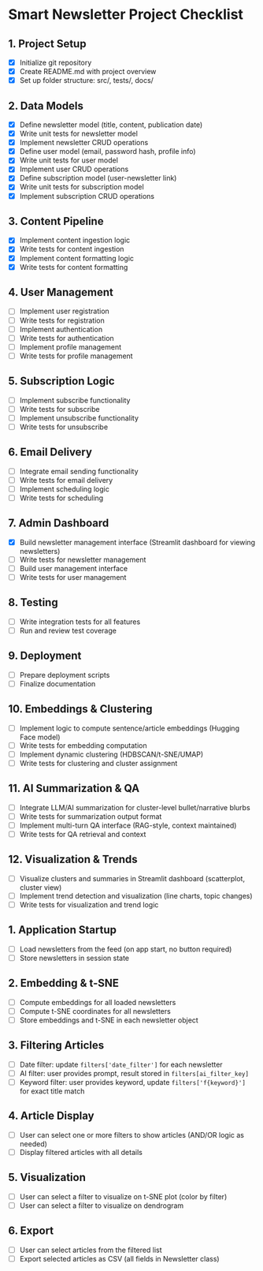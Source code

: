 # Smart Newsletter Project Checklist

## 1. Project Setup
- [x] Initialize git repository
- [x] Create README.md with project overview
- [x] Set up folder structure: src/, tests/, docs/

## 2. Data Models
- [x] Define newsletter model (title, content, publication date)
- [x] Write unit tests for newsletter model
- [x] Implement newsletter CRUD operations
- [x] Define user model (email, password hash, profile info)
- [x] Write unit tests for user model
- [x] Implement user CRUD operations
- [x] Define subscription model (user-newsletter link)
- [x] Write unit tests for subscription model
- [x] Implement subscription CRUD operations

## 3. Content Pipeline
- [x] Implement content ingestion logic
- [x] Write tests for content ingestion
- [x] Implement content formatting logic
- [x] Write tests for content formatting

## 4. User Management
- [ ] Implement user registration
- [ ] Write tests for registration
- [ ] Implement authentication
- [ ] Write tests for authentication
- [ ] Implement profile management
- [ ] Write tests for profile management

## 5. Subscription Logic
- [ ] Implement subscribe functionality
- [ ] Write tests for subscribe
- [ ] Implement unsubscribe functionality
- [ ] Write tests for unsubscribe

## 6. Email Delivery
- [ ] Integrate email sending functionality
- [ ] Write tests for email delivery
- [ ] Implement scheduling logic
- [ ] Write tests for scheduling

## 7. Admin Dashboard
- [x] Build newsletter management interface (Streamlit dashboard for viewing newsletters)
- [ ] Write tests for newsletter management
- [ ] Build user management interface
- [ ] Write tests for user management

## 8. Testing
- [ ] Write integration tests for all features
- [ ] Run and review test coverage

## 9. Deployment
- [ ] Prepare deployment scripts
- [ ] Finalize documentation

## 10. Embeddings & Clustering
- [ ] Implement logic to compute sentence/article embeddings (Hugging Face model)
- [ ] Write tests for embedding computation
- [ ] Implement dynamic clustering (HDBSCAN/t-SNE/UMAP)
- [ ] Write tests for clustering and cluster assignment

## 11. AI Summarization & QA
- [ ] Integrate LLM/AI summarization for cluster-level bullet/narrative blurbs
- [ ] Write tests for summarization output format
- [ ] Implement multi-turn QA interface (RAG-style, context maintained)
- [ ] Write tests for QA retrieval and context

## 12. Visualization & Trends
- [ ] Visualize clusters and summaries in Streamlit dashboard (scatterplot, cluster view)
- [ ] Implement trend detection and visualization (line charts, topic changes)
- [ ] Write tests for visualization and trend logic

## 1. Application Startup
- [ ] Load newsletters from the feed (on app start, no button required)
- [ ] Store newsletters in session state

## 2. Embedding & t-SNE
- [ ] Compute embeddings for all loaded newsletters
- [ ] Compute t-SNE coordinates for all newsletters
- [ ] Store embeddings and t-SNE in each newsletter object

## 3. Filtering Articles
- [ ] Date filter: update `filters['date_filter']` for each newsletter
- [ ] AI filter: user provides prompt, result stored in `filters[ai_filter_key]`
- [ ] Keyword filter: user provides keyword, update `filters['f{keyword}']` for exact title match

## 4. Article Display
- [ ] User can select one or more filters to show articles (AND/OR logic as needed)
- [ ] Display filtered articles with all details

## 5. Visualization
- [ ] User can select a filter to visualize on t-SNE plot (color by filter)
- [ ] User can select a filter to visualize on dendrogram

## 6. Export
- [ ] User can select articles from the filtered list
- [ ] Export selected articles as CSV (all fields in Newsletter class)